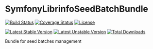 # SymfonyLibrinfoSeedBatchBundle

[![Build Status](https://travis-ci.org/libre-informatique/SeedBatchBundle.svg?branch=master)](https://travis-ci.org/libre-informatique/SeedBatchBundle)
[![Coverage Status](https://coveralls.io/repos/github/libre-informatique/SeedBatchBundle/badge.svg?branch=master)](https://coveralls.io/github/libre-informatique/SeedBatchBundle?branch=master)
[![License](https://img.shields.io/github/license/libre-informatique/SeedBatchBundle.svg?style=flat-square)](./LICENCE.md)

[![Latest Stable Version](https://poser.pugx.org/libre-informatique/seed-batch-bundle/v/stable)](https://packagist.org/packages/libre-informatique/seed-batch-bundle)
[![Latest Unstable Version](https://poser.pugx.org/libre-informatique/seed-batch-bundle/v/unstable)](https://packagist.org/packages/libre-informatique/seed-batch-bundle)
[![Total Downloads](https://poser.pugx.org/libre-informatique/seed-batch-bundle/downloads)](https://packagist.org/packages/libre-informatique/seed-batch-bundle)





Bundle for seed batches management
